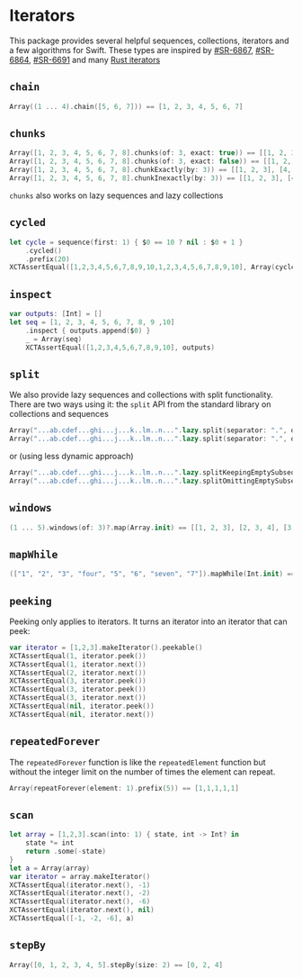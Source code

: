 # Iterators

This package provides several helpful sequences, collections, iterators and a few algorithms for Swift.  These types are inspired by [#SR-6867](https://bugs.swift.org/browse/SR-6867), [#SR-6864](https://bugs.swift.org/browse/SR-6864), [#SR-6691](https://bugs.swift.org/browse/SR-6691) and many [Rust iterators](https://doc.rust-lang.org/std/iter/trait.Iterator.html)

## `chain`

```swift
Array((1 ... 4).chain([5, 6, 7])) == [1, 2, 3, 4, 5, 6, 7]
```

## `chunks` 

```swift
Array([1, 2, 3, 4, 5, 6, 7, 8].chunks(of: 3, exact: true)) == [[1, 2, 3], [4, 5, 6]]
Array([1, 2, 3, 4, 5, 6, 7, 8].chunks(of: 3, exact: false)) == [[1, 2, 3], [4, 5, 6], [7, 8]]
Array([1, 2, 3, 4, 5, 6, 7, 8].chunkExactly(by: 3)) == [[1, 2, 3], [4, 5, 6]]
Array([1, 2, 3, 4, 5, 6, 7, 8].chunkInexactly(by: 3)) == [[1, 2, 3], [4, 5, 6], [7, 8]]
```

`chunks` also works on lazy sequences and lazy collections

## `cycled`

```swift
let cycle = sequence(first: 1) { $0 == 10 ? nil : $0 + 1 }
    .cycled()
    .prefix(20)
XCTAssertEqual([1,2,3,4,5,6,7,8,9,10,1,2,3,4,5,6,7,8,9,10], Array(cycle))
```

## `inspect`

```swift
var outputs: [Int] = []
let seq = [1, 2, 3, 4, 5, 6, 7, 8, 9 ,10]
    .inspect { outputs.append($0) }
    _ = Array(seq)
    XCTAssertEqual([1,2,3,4,5,6,7,8,9,10], outputs)
```

## `split`

We also provide lazy sequences and collections with split functionality.  There are two ways using it:  the `split` API from the standard library on collections and sequences

```swift
Array("...ab.cdef...ghi...j...k..lm..n...".lazy.split(separator: ".", omittingEmptySubsequences: false)) == ["", "", "", "ab", "cdef", "", "", "ghi", "", "", "j", "", "", "k", "", "lm", "", "n", "", "", ""]
Array("...ab.cdef...ghi...j...k..lm..n...".lazy.split(separator: ".", omittingEmptySubsequences: true)) == ["ab", "cdef", "ghi", "j", "k", "lm", "n"]
```

or (using less dynamic approach)

```swift
Array("...ab.cdef...ghi...j...k..lm..n...".lazy.splitKeepingEmptySubsequences(separator: ".")) == ["", "", "", "ab", "cdef", "", "", "ghi", "", "", "j", "", "", "k", "", "lm", "", "n", "", "", ""]
Array("...ab.cdef...ghi...j...k..lm..n...".lazy.splitOmittingEmptySubsequences(separator: ".")) == ["ab", "cdef", "ghi", "j", "k", "lm", "n"]
```

## `windows`

```swift
(1 ... 5).windows(of: 3)?.map(Array.init) == [[1, 2, 3], [2, 3, 4], [3, 4, 5]]
```

## `mapWhile`

```swift
(["1", "2", "3", "four", "5", "6", "seven", "7"]).mapWhile(Int.init) == [1, 2, 3]
```

## `peeking`

Peeking only applies to iterators.  It turns an iterator into an iterator that can peek:

```swift
var iterator = [1,2,3].makeIterator().peekable()
XCTAssertEqual(1, iterator.peek())
XCTAssertEqual(1, iterator.next())
XCTAssertEqual(2, iterator.next())
XCTAssertEqual(3, iterator.peek())
XCTAssertEqual(3, iterator.peek())
XCTAssertEqual(3, iterator.next())
XCTAssertEqual(nil, iterator.peek())
XCTAssertEqual(nil, iterator.next())
```

## `repeatedForever`

The `repeatedForever` function is like the `repeatedElement` function but without the integer limit on the number of times the element can repeat.

```swift
Array(repeatForever(element: 1).prefix(5)) == [1,1,1,1,1]
```

## `scan`

```swift
let array = [1,2,3].scan(into: 1) { state, int -> Int? in
    state *= int
    return .some(-state)
}
let a = Array(array)
var iterator = array.makeIterator()
XCTAssertEqual(iterator.next(), -1)
XCTAssertEqual(iterator.next(), -2)
XCTAssertEqual(iterator.next(), -6)
XCTAssertEqual(iterator.next(), nil)
XCTAssertEqual([-1, -2, -6], a)
```

## `stepBy`

```swift
Array([0, 1, 2, 3, 4, 5].stepBy(size: 2) == [0, 2, 4]
```

